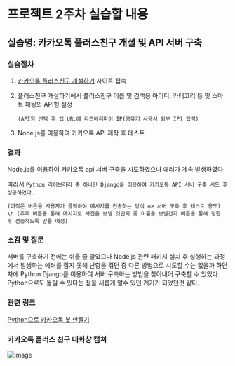 # 프로젝트 2주차 실습할 내용

## 실습명: 카카오톡 플러스친구 개설 및 API 서버 구축

### 실습절차
1. [카카오톡 플러스친구 개설하기](https://center-pf.kakao.com/) 사이트 접속
2. 플러스친구 개설하기에서 플러스친구 이름 및 검색용 아이디, 카테고리 등 및 스마트 패팅의 API형 설정

    ```(API형 선택 후 앱 URL에 라즈베리파이 IP(공유기 사용시 외부 IP) 입력)```
3. Node.js를 이용하여 카카오톡 API 제작 후 테스트

### 결과
Node.js를 이용하여 카카오톡 api 서버 구축을 시도하였으나 에러가 계속 발생하였다.

따라서 ```Python 라이브러리 중 하나인 Django를 이용하여 카카오톡 API 서버 구축 시도 후 성공하였다.```

```(아직은 버튼을 사용자가 클릭하여 메시지를 전송하는 방식 => 서버 구축 후 테스트 용도) \n (추후 버튼을 통해 메시지로 사진을 보낼 것인지 꽃 이름을 보낼건지 버튼을 통해 정한 후 전송하도록 만들 예정)```

### 소감 및 질문
서버를 구축하기 전에는 쉬울 줄 알았으나 Node.js 관련 패키지 설치 후 실행하는 과정에서 발생하는 에러를 잡지 못해
난항을 겪던 중 다른 방법으로 시도할 수는 없을까 하던 차에 Python Django를 이용하여 서버 구축하는 방법을 찾아내어 구축할 수 있었다.
Python으로도 돌릴 수 있다는 점을 새롭게 알수 있던 계기가 되었던것 같다.

### 관련 링크
[Python으로 카카오톡 봇 만들기](http://mandu-mandu.tistory.com/67)

### 카카오톡 플러스 친구 대화창 캡쳐
![image](https://user-images.githubusercontent.com/43947747/47983196-e063cd80-e115-11e8-95b8-c598e1d420cb.jpg)

